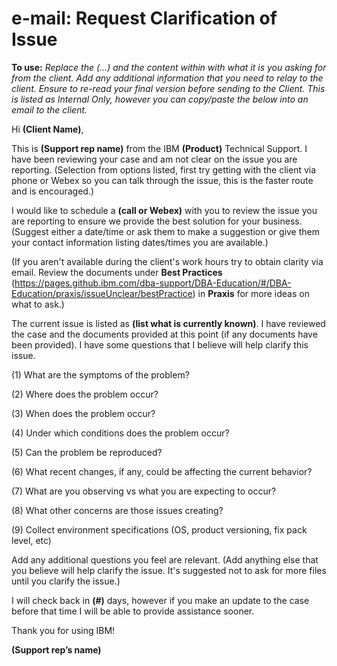 #  e-mail: Request Clarification of Issue

**To use:** _Replace the (…) and the content within with what it is you asking for from the client. Add any additional information that you need to relay to the client. Ensure to re-read your final version before sending to the Client. This is listed as Internal Only, however you can copy/paste the below into an email to the client._

Hi **(Client Name)**,

This is **(Support rep name)** from the IBM **(Product)** Technical Support. I have been reviewing your case and am not clear on the issue you are reporting. (Selection from options listed, first try getting with the client via phone or Webex so you can talk through the issue, this is the faster route and is encouraged.)

I would like to schedule a **(call or Webex)** with you to review the issue you are reporting to ensure we provide the best solution for your business. (Suggest either a date/time or ask them to make a suggestion or give them your contact information listing dates/times you are available.)

(If you aren't available during the client's work hours try to obtain clarity via email. Review the documents under **Best Practices** (https://pages.github.ibm.com/dba-support/DBA-Education/#/DBA-Education/praxis/issueUnclear/bestPractice) in **Praxis** for more ideas on what to ask.)

The current issue is listed as **(list what is currently known)**. I have reviewed the case and the documents provided at this point (if any documents have been provided). I have some questions that I believe will help clarify this issue.

(1) What are the symptoms of the problem?

(2) Where does the problem occur?

(3) When does the problem occur?

(4) Under which conditions does the problem occur?

(5) Can the problem be reproduced?

(6) What recent changes, if any, could be affecting the current behavior?

(7) What are you observing vs what you are expecting to occur?

(8) What other concerns are those issues creating?

(9) Collect environment specifications (OS, product versioning, fix pack level, etc)

Add any additional questions you feel are relevant. (Add anything else that you believe will help clarify the issue. It's suggested not to ask for more files until you clarify the issue.)

I will check back in **(#)** days, however if you make an update to the case before that time I will be able to provide assistance sooner.

Thank you for using IBM!

**(Support rep’s name)**
